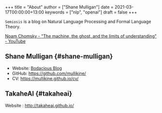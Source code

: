 +++
title = "About"
author = ["Shane Mulligan"]
date = 2021-03-17T00:00:00+13:00
keywords = ["nlp", "openai"]
draft = false
+++

`Semiosis` is a blog on Natural Language Processing and Formal Language Theory.

[Noam Chomsky - "The machine, the ghost, and the limits of understanding" - YouTube](https://www.youtube.com/watch?v=D5in5EdjhD0)


## Shane Mulligan {#shane-mulligan}

-   Website: [Bodacious Blog](http://mullikine.github.io/)
-   GitHub: <https://github.com/mullikine/>
-   CV: <https://mullikine.github.io/cv/>


## TakaheAI {#takaheai}

Website
: <http://takaheai.github.io/>